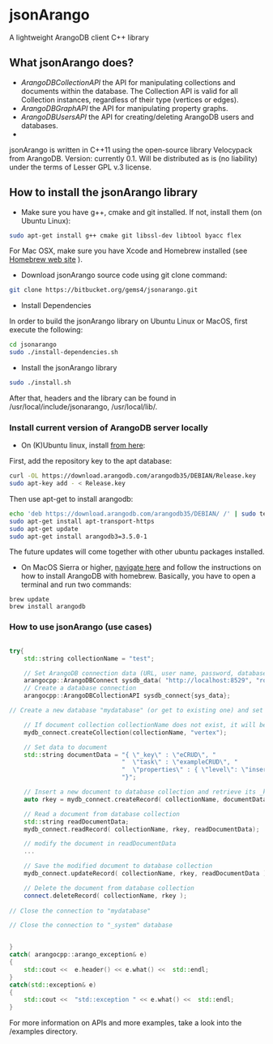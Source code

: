 # jsonArango

A lightweight ArangoDB client C++ library

## What jsonArango does?

* _ArangoDBCollectionAPI_   the API for manipulating collections and documents within the database. The Collection API is valid for all Collection instances, regardless of their type (vertices or edges).
* _ArangoDBGraphAPI_   the API for manipulating property graphs.
* _ArangoDBUsersAPI_   the API for creating/deleting ArangoDB users and databases.
* 
jsonArango is written in C++11 using the open-source library Velocypack from ArangoDB.
Version: currently 0.1.
Will be distributed as is (no liability) under the terms of Lesser GPL v.3 license.

## How to install the jsonArango library

* Make sure you have g++, cmake and git installed. If not, install them (on Ubuntu Linux):

```sh
sudo apt-get install g++ cmake git libssl-dev libtool byacc flex
```
For Mac OSX, make sure you have Xcode and Homebrew installed (see [Homebrew web site](http://brew.sh) ).

* Download jsonArango source code using git clone command:

```sh
git clone https://bitbucket.org/gems4/jsonarango.git
```

* Install Dependencies

In order to build the jsonArango library on Ubuntu Linux or MacOS, first execute the following:

```sh
cd jsonarango
sudo ./install-dependencies.sh
```

* Install the jsonArango library

```sh
sudo ./install.sh
```

After that, headers and the library can be found in /usr/local/include/jsonarango, /usr/local/lib/.


### Install current version of ArangoDB server locally

* On (K)Ubuntu linux, install [from here](https://www.arangodb.com/download-major/ubuntu/):

First, add the repository key to the apt database:

```sh
curl -OL https://download.arangodb.com/arangodb35/DEBIAN/Release.key
sudo apt-key add - < Release.key
```

Then use apt-get to install arangodb:

```sh
echo 'deb https://download.arangodb.com/arangodb35/DEBIAN/ /' | sudo tee /etc/apt/sources.list.d/arangodb.list
sudo apt-get install apt-transport-https
sudo apt-get update
sudo apt-get install arangodb3=3.5.0-1
```

The future updates will come together with other ubuntu packages installed.

* On MacOS Sierra or higher, [navigate here](https://www.arangodb.com/docs/stable/installation-mac-osx.html) and follow the instructions on how to install ArangoDB with homebrew. Basically, you have to open a terminal and run two commands:

~~~
brew update
brew install arangodb
~~~

### How to use jsonArango (use cases)

```c++

try{
    std::string collectionName = "test";

    // Set ArangoDB connection data (URL, user name, password, database name)
    arangocpp::ArangoDBConnect sysdb_data( "http://localhost:8529", "root", "", "_system");
    // Create a database connection
    arangocpp::ArangoDBCollectionAPI sysdb_connect{sys_data};

// Create a new database "mydatabase" (or get to existing one) and set a connection "mydb_connect" to it

    // If document collection collectionName does not exist, it will be created
    mydb_connect.createCollection(collectionName, "vertex");

    // Set data to document
    std::string documentData = "{ \"_key\" : \"eCRUD\", "
                               "  \"task\" : \"exampleCRUD\", "
                               "  \"properties\" : { \"level\": \"insert record\" } "
                               "}";

    // Insert a new document to database collection and retrieve its _key
    auto rkey = mydb_connect.createRecord( collectionName, documentData );

    // Read a document from database collection
    std::string readDocumentData;
    mydb_connect.readRecord( collectionName, rkey, readDocumentData);

    // modify the document in readDocumentData
    ...

    // Save the modified document to database collection
    mydb_connect.updateRecord( collectionName, rkey, readDocumentData );

    // Delete the document from database collection
    connect.deleteRecord( collectionName, rkey );
    
// Close the connection to "mydatabase"

// Close the connection to "_system" database


}
catch( arangocpp::arango_exception& e)
{
    std::cout <<  e.header() << e.what() <<  std::endl;
}
catch(std::exception& e)
{
    std::cout <<  "std::exception " << e.what() <<  std::endl;
}

```

For more information on APIs and more examples, take a look into the /examples directory.

